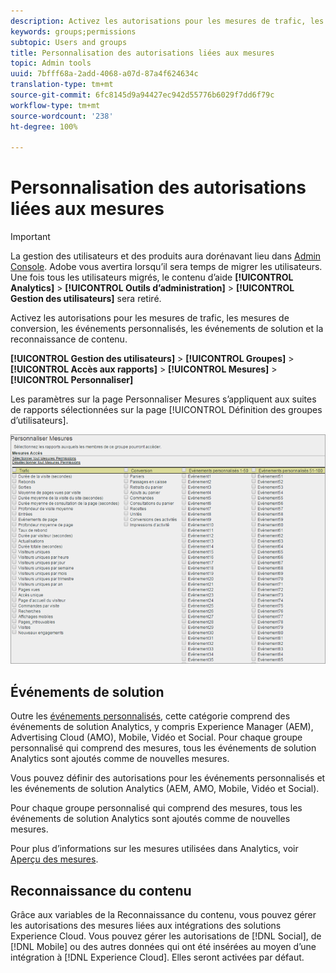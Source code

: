 ```yaml
---
description: Activez les autorisations pour les mesures de trafic, les mesures de conversion, les événements personnalisés, les événements de solution et la reconnaissance de contenu.
keywords: groups;permissions
subtopic: Users and groups
title: Personnalisation des autorisations liées aux mesures
topic: Admin tools
uuid: 7bfff68a-2add-4068-a07d-87a4f624634c
translation-type: tm+mt
source-git-commit: 6fc8145d9a94427ec942d55776b6029f7dd6f79c
workflow-type: tm+mt
source-wordcount: '238'
ht-degree: 100%

---
```



# Personnalisation des autorisations liées aux mesures

>[!IMPORTANT]
>
>La gestion des utilisateurs et des produits aura dorénavant lieu dans [Admin Console](https://helpx.adobe.com/fr/enterprise/using/admin-console.html). Adobe vous avertira lorsqu’il sera temps de migrer les utilisateurs. Une fois tous les utilisateurs migrés, le contenu d’aide **[!UICONTROL Analytics]** > **[!UICONTROL Outils d’administration]** > **[!UICONTROL Gestion des utilisateurs]** sera retiré.

Activez les autorisations pour les mesures de trafic, les mesures de conversion, les événements personnalisés, les événements de solution et la reconnaissance de contenu.

**[!UICONTROL Gestion des utilisateurs]** > **[!UICONTROL Groupes]** > **[!UICONTROL Accès aux rapports]** > **[!UICONTROL Mesures]** > **[!UICONTROL Personnaliser]**

Les paramètres sur la page Personnaliser Mesures s’appliquent aux suites de rapports sélectionnées sur la page [!UICONTROL Définition des groupes d’utilisateurs].

![](assets/customize-metrics.png)

## Événements de solution

Outre les [événements personnalisés](https://docs.adobe.com/content/help/fr-FR/analytics/implementation/vars/page-vars/events/event-serialization.html), cette catégorie comprend des événements de solution Analytics, y compris Experience Manager (AEM), Advertising Cloud (AMO), Mobile, Vidéo et Social. Pour chaque groupe personnalisé qui comprend des mesures, tous les événements de solution Analytics sont ajoutés comme de nouvelles mesures.

Vous pouvez définir des autorisations pour les événements personnalisés et les événements de solution Analytics (AEM, AMO, Mobile, Vidéo et Social).

Pour chaque groupe personnalisé qui comprend des mesures, tous les événements de solution Analytics sont ajoutés comme de nouvelles mesures.

Pour plus d’informations sur les mesures utilisées dans Analytics, voir [Aperçu des mesures](/help/components/metrics/overview.md).

## Reconnaissance du contenu

Grâce aux variables de la Reconnaissance du contenu, vous pouvez gérer les autorisations des mesures liées aux intégrations des solutions Experience Cloud. Vous pouvez gérer les autorisations de [!DNL Social], de [!DNL Mobile] ou des autres données qui ont été insérées au moyen d’une intégration à [!DNL Experience Cloud]. Elles seront activées par défaut.

